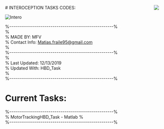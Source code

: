 <img align="right" src="http://lpen.com.ar/wp-content/uploads/2016/06/logo1.png">
# INTEROCEPTION TASKS CODES:  

![Intero](https://user-images.githubusercontent.com/58863799/70834265-9f3df280-1dd8-11ea-8ca9-3393864b3aba.png)  
  
%-----------------------------------------------------%  
%  
% MADE BY: MFV  
% Contact Info: Matias.fraile95@gmail.com  
%  
%-----------------------------------------------------%  
%  
% Last Updated: 12/13/2019  
% Updated With: HBD_Task  
%  
%-----------------------------------------------------%  
# Current Tasks:  
%-----------------------------------------------------%  
% MotorTrackingHBD_Task - Matlab
%  
%-----------------------------------------------------%   

